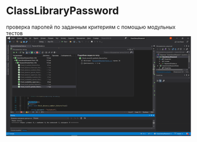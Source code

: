 # ClassLibraryPassword
проверка паролей по заданным критериям с помощью модульных тестов<br>
![image](https://github.com/XanderJB/Gribanov_195/blob/main/Unit_Tests/Password/pic/%D1%82%D0%B5%D1%81%D1%82%D1%8B.png?raw=true)
